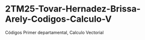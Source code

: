 # 2TM25-Tovar-Hernadez-Brissa-Arely-Codigos-Calculo-V
Códigos Primer departamental, Calculo Vectorial 

